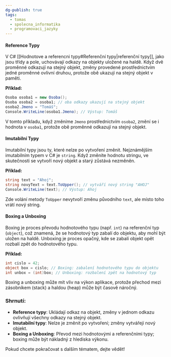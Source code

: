 ```yaml
---
dg-publish: true
tags:
  - tomas
  - spolecna_informatika
  - programovaci_jazyky
---
```


#### Reference Typy
V C# [[Hodnotove a referencni typy#Referenční typy|referenční typy]], jako jsou třídy a pole, uchovávají odkazy na objekty uložené na haldě. Když dvě proměnné odkazují na stejný objekt, změny provedené prostřednictvím jedné proměnné ovlivní druhou, protože obě ukazují na stejný objekt v paměti.

**Příklad:**
```csharp
Osoba osoba1 = new Osoba();
Osoba osoba2 = osoba1; // oba odkazy ukazují na stejný objekt
osoba2.Jmeno = "Tomáš";
Console.WriteLine(osoba1.Jmeno); // Výstup: Tomáš
```

V tomto příkladu, když změníme `Jmeno` prostřednictvím `osoba2`, změní se i hodnota v `osoba1`, protože obě proměnné odkazují na stejný objekt.

#### Imutabilní Typy
Imutabilní typy jsou ty, které nelze po vytvoření změnit. Nejznámějším imutabilním typem v C# je `string`. Když změníte hodnotu stringu, ve skutečnosti se vytvoří nový objekt a starý zůstává nezměněn.

**Příklad:**
```csharp
string text = "Ahoj";
string novyText = text.ToUpper(); // vytváří nový string "AHOJ"
Console.WriteLine(text); // Výstup: Ahoj
```

Zde volání metody `ToUpper` nevytvoří změnu původního `text`, ale místo toho vrátí nový string.

#### Boxing a Unboxing
Boxing je proces převodu hodnotového typu (např. `int`) na referenční typ (`object`), což znamená, že se hodnotový typ zabalí do objektu, aby mohl být uložen na haldě. Unboxing je proces opačný, kde se zabalí objekt opět rozbalí zpět do hodnotového typu.

**Příklad:**
```csharp
int cislo = 42;
object box = cislo; // Boxing: zabalení hodnotového typu do objektu
int unbox = (int)box; // Unboxing: rozbalení zpět na hodnotový typ
```

Boxing a unboxing může mít vliv na výkon aplikace, protože přechod mezi zásobníkem (stack) a haldou (heap) může být časově náročný.

### Shrnutí:
- **Reference typy**: Ukládají odkaz na objekt, změny v jednom odkazu ovlivňují všechny odkazy na stejný objekt.
- **Imutabilní typy**: Nelze je změnit po vytvoření; změny vytvářejí nový objekt.
- **Boxing a Unboxing**: Převod mezi hodnotovými a referenčními typy; boxing může být nákladný z hlediska výkonu.

Pokud chcete pokračovat s dalším tématem, dejte vědět!